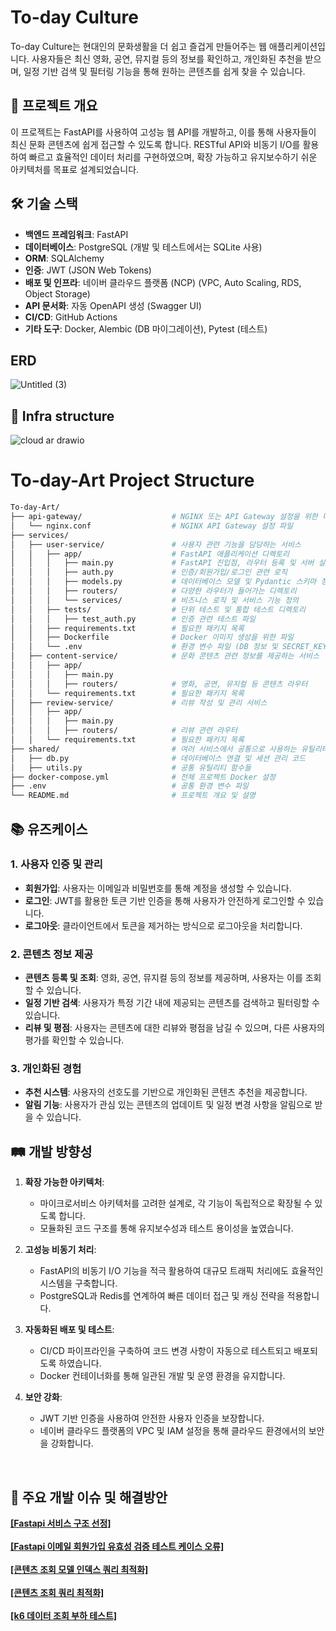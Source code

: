 # To-day Culture

To-day Culture는 현대인의 문화생활을 더 쉽고 즐겁게 만들어주는 웹 애플리케이션입니다. 사용자들은 최신 영화, 공연, 뮤지컬 등의 정보를 확인하고, 개인화된 추천을 받으며, 일정 기반 검색 및 필터링 기능을 통해 원하는 콘텐츠를 쉽게 찾을 수 있습니다.

## 🚀 프로젝트 개요

이 프로젝트는 FastAPI를 사용하여 고성능 웹 API를 개발하고, 이를 통해 사용자들이 최신 문화 콘텐츠에 쉽게 접근할 수 있도록 합니다. RESTful API와 비동기 I/O를 활용하여 빠르고 효율적인 데이터 처리를 구현하였으며, 확장 가능하고 유지보수하기 쉬운 아키텍처를 목표로 설계되었습니다.

## 🛠 기술 스택

- **백엔드 프레임워크**: FastAPI
- **데이터베이스**: PostgreSQL (개발 및 테스트에서는 SQLite 사용)
- **ORM**: SQLAlchemy
- **인증**: JWT (JSON Web Tokens)
- **배포 및 인프라**: 네이버 클라우드 플랫폼 (NCP) (VPC, Auto Scaling, RDS, Object Storage)
- **API 문서화**: 자동 OpenAPI 생성 (Swagger UI)
- **CI/CD**: GitHub Actions
- **기타 도구**: Docker, Alembic (DB 마이그레이션), Pytest (테스트)

## ERD
![Untitled (3)](https://github.com/user-attachments/assets/d03feea0-2087-4cdc-9d7f-886405081344)

## 🔖 Infra structure
![cloud ar drawio](https://github.com/user-attachments/assets/e620a26c-0996-43ec-948f-49603fe90c24)


# To-day-Art Project Structure

```bash
To-day-Art/
├── api-gateway/                    # NGINX 또는 API Gateway 설정을 위한 디렉토리
│   └── nginx.conf                  # NGINX API Gateway 설정 파일
├── services/
│   ├── user-service/               # 사용자 관련 기능을 담당하는 서비스
│   │   ├── app/                    # FastAPI 애플리케이션 디렉토리
│   │   │   ├── main.py             # FastAPI 진입점, 라우터 등록 및 서버 실행
│   │   │   ├── auth.py             # 인증/회원가입/로그인 관련 로직
│   │   │   ├── models.py           # 데이터베이스 모델 및 Pydantic 스키마 정의
│   │   │   ├── routers/            # 다양한 라우터가 들어가는 디렉토리
│   │   │   └── services/           # 비즈니스 로직 및 서비스 기능 정의
│   │   ├── tests/                  # 단위 테스트 및 통합 테스트 디렉토리
│   │   │   ├── test_auth.py        # 인증 관련 테스트 파일
│   │   ├── requirements.txt        # 필요한 패키지 목록
│   │   ├── Dockerfile              # Docker 이미지 생성을 위한 파일
│   │   └── .env                    # 환경 변수 파일 (DB 정보 및 SECRET_KEY)
│   ├── content-service/            # 문화 콘텐츠 관련 정보를 제공하는 서비스
│   │   ├── app/
│   │   │   ├── main.py
│   │   │   ├── routers/            # 영화, 공연, 뮤지컬 등 콘텐츠 라우터
│   │   └── requirements.txt        # 필요한 패키지 목록
│   ├── review-service/             # 리뷰 작성 및 관리 서비스
│   │   ├── app/
│   │   │   ├── main.py
│   │   │   ├── routers/            # 리뷰 관련 라우터
│   │   └── requirements.txt        # 필요한 패키지 목록
├── shared/                         # 여러 서비스에서 공통으로 사용하는 유틸리티
│   ├── db.py                       # 데이터베이스 연결 및 세션 관리 코드
│   ├── utils.py                    # 공통 유틸리티 함수들
├── docker-compose.yml              # 전체 프로젝트 Docker 설정
├── .env                            # 공통 환경 변수 파일
└── README.md                       # 프로젝트 개요 및 설명
```


## 📚 유즈케이스

### 1. 사용자 인증 및 관리
- **회원가입**: 사용자는 이메일과 비밀번호를 통해 계정을 생성할 수 있습니다.
- **로그인**: JWT를 활용한 토큰 기반 인증을 통해 사용자가 안전하게 로그인할 수 있습니다.
- **로그아웃**: 클라이언트에서 토큰을 제거하는 방식으로 로그아웃을 처리합니다.

### 2. 콘텐츠 정보 제공
- **콘텐츠 등록 및 조회**: 영화, 공연, 뮤지컬 등의 정보를 제공하며, 사용자는 이를 조회할 수 있습니다.
- **일정 기반 검색**: 사용자가 특정 기간 내에 제공되는 콘텐츠를 검색하고 필터링할 수 있습니다.
- **리뷰 및 평점**: 사용자는 콘텐츠에 대한 리뷰와 평점을 남길 수 있으며, 다른 사용자의 평가를 확인할 수 있습니다.

### 3. 개인화된 경험
- **추천 시스템**: 사용자의 선호도를 기반으로 개인화된 콘텐츠 추천을 제공합니다.
- **알림 기능**: 사용자가 관심 있는 콘텐츠의 업데이트 및 일정 변경 사항을 알림으로 받을 수 있습니다.

## 🛤 개발 방향성

1. **확장 가능한 아키텍처**:
   - 마이크로서비스 아키텍처를 고려한 설계로, 각 기능이 독립적으로 확장될 수 있도록 합니다.
   - 모듈화된 코드 구조를 통해 유지보수성과 테스트 용이성을 높였습니다.

2. **고성능 비동기 처리**:
   - FastAPI의 비동기 I/O 기능을 적극 활용하여 대규모 트래픽 처리에도 효율적인 시스템을 구축합니다.
   - PostgreSQL과 Redis를 연계하여 빠른 데이터 접근 및 캐싱 전략을 적용합니다.

3. **자동화된 배포 및 테스트**:
   - CI/CD 파이프라인을 구축하여 코드 변경 사항이 자동으로 테스트되고 배포되도록 하였습니다.
   - Docker 컨테이너화를 통해 일관된 개발 및 운영 환경을 유지합니다.

4. **보안 강화**:
   - JWT 기반 인증을 사용하여 안전한 사용자 인증을 보장합니다.
   - 네이버 클라우드 플랫폼의 VPC 및 IAM 설정을 통해 클라우드 환경에서의 보안을 강화합니다.
<br>


## 🥊 주요 개발 이슈 및 해결방안

**[[Fastapi 서비스 구조 선정]](https://www.notion.so/fastapi-06cbe46705d44e25a3115550e143a5f8)**
<br>
<br>
**[[Fastapi 이메일 회원가입 유효성 검증 테스트 케이스 오류]](https://www.notion.so/82368a9e110943929208267f6f346ee8)**
<br>
<br>
**[[콘텐츠 조회 모델 인덱스 쿼리 최적화]](https://www.notion.so/82368a9e110943929208267f6f346ee8)**
<br>
<br>
**[[콘텐츠 조회 쿼리 최적화]](https://www.notion.so/1123c1810b61804086aae14e81367892)**
<br>
<br>
**[[k6 데이터 조회 부하 테스트]](https://www.notion.so/K6-1-11f3c1810b6180b79805c44f279f723c)**
<br>
<br>

